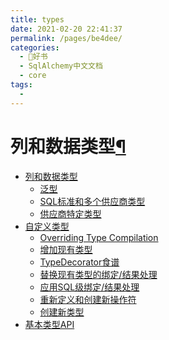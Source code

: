 ```yaml
---
title: types
date: 2021-02-20 22:41:37
permalink: /pages/be4dee/
categories:
  - 📖好书
  - SqlAlchemy中文文档
  - core
tags:
  - 
---
```

列和数据类型[¶](#column-and-data-types "Permalink to this headline")
====================================================================

-   [列和数据类型](type_basics.html)
    -   [泛型](type_basics.html#generic-types)
    -   [SQL标准和多个供应商类型](type_basics.html#sql-standard-and-multiple-vendor-types)
    -   [供应商特定类型](type_basics.html#vendor-specific-types)
-   [自定义类型](custom_types.html)
    -   [Overriding Type
        Compilation](custom_types.html#overriding-type-compilation)
    -   [增加现有类型](custom_types.html#augmenting-existing-types)
    -   [TypeDecorator食谱](custom_types.html#typedecorator-recipes)
    -   [替换现有类型的绑定/结果处理](custom_types.html#replacing-the-bind-result-processing-of-existing-types)
    -   [应用SQL级绑定/结果处理](custom_types.html#applying-sql-level-bind-result-processing)
    -   [重新定义和创建新操作符](custom_types.html#redefining-and-creating-new-operators)
    -   [创建新类型](custom_types.html#creating-new-types)
-   [基本类型API](type_api.html)


